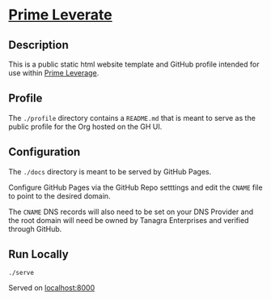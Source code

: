 # [Prime Leverate](https://primeleverage.org)

## Description

This is a public static html website template and GitHub profile intended for use within [Prime Leverage](https://primeleverage.org).

## Profile

The `./profile` directory contains a `README.md` that is meant to serve as the public profile for the Org hosted on the GH UI.

## Configuration

The `./docs` directory is meant to be served by GitHub Pages.

Configure GitHub Pages via the GitHub Repo setttings and edit the `CNAME` file to point to the desired domain.

The `CNAME` DNS records will also need to be set on your DNS Provider and the root domain will need be owned by Tanagra Enterprises and verified through GitHub.

## Run Locally

```shell
./serve
```

Served on [localhost:8000](http://localhost:8000)
